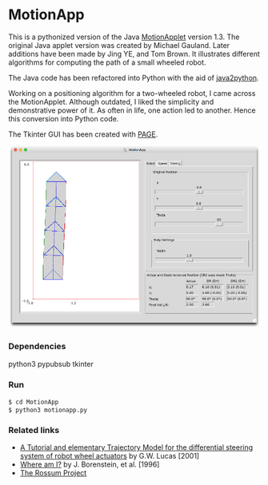 # MotionApp
This is a pythonized version of the Java [MotionApplet](http://rossum.sourceforge.net/tools/MotionApplet/) version 1.3.
The original Java applet version was created by Michael Gauland. Later additions have been made by Jing YE, and Tom Brown.
It illustrates different algorithms for computing the path of a small wheeled robot.

The Java code has been refactored into Python with the aid of [java2python](https://github.com/natural/java2python).

Working on a positioning algorithm for a two-wheeled robot, I came across the MotionApplet. Although outdated, I liked the simplicity and demonstrative power of it.  As often in life, one action led to another. Hence this conversion into Python code.

The Tkinter GUI has been created with [PAGE](http://page.sourceforge.net/).

![Screenshot](./screenshots/2022-07-06%20om%2015.24.32.png "Screenshot")

### Dependencies
python3
pypubsub
tkinter

### Run
```
$ cd MotionApp
$ python3 motionapp.py
```

### Related links
* [A Tutorial and elementary Trajectory Model for the differential steering system of robot wheel actuators](http://rossum.sourceforge.net/papers/DiffSteer/DiffSteer.html) by G.W. Lucas [2001]
* [Where am I?](http://www-personal.umich.edu/~johannb/position.htm) by J. Borenstein, et al. [1996]
* [The Rossum Project](http://rossum.sourceforge.net)


